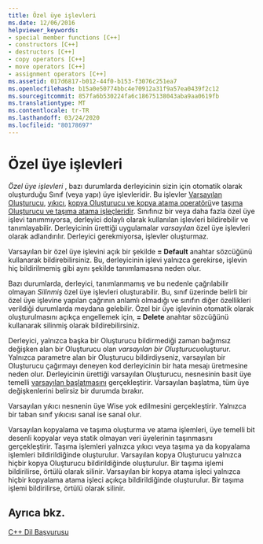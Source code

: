 ```yaml
---
title: Özel üye işlevleri
ms.date: 12/06/2016
helpviewer_keywords:
- special member functions [C++]
- constructors [C++]
- destructors [C++]
- copy operators [C++]
- move operators [C++]
- assignment operators [C++]
ms.assetid: 017d6817-b012-44f0-b153-f3076c251ea7
ms.openlocfilehash: b15a0e50774bbc4e70912a31f9a57ea0439f2c12
ms.sourcegitcommit: 857fa6b530224fa6c18675138043aba9aa0619fb
ms.translationtype: MT
ms.contentlocale: tr-TR
ms.lasthandoff: 03/24/2020
ms.locfileid: "80178697"
---
```

# <a name="special-member-functions"></a>Özel üye işlevleri

*Özel üye işlevleri* , bazı durumlarda derleyicinin sizin için otomatik olarak oluşturduğu Sınıf (veya yapı) üye işlevleridir. Bu işlevler [Varsayılan Oluşturucu](constructors-cpp.md#default_constructors), [yıkıcı](destructors-cpp.md), [kopya Oluşturucu ve kopya atama operatörü](copy-constructors-and-copy-assignment-operators-cpp.md)ve [taşıma Oluşturucu ve taşıma atama işleçleridir](move-constructors-and-move-assignment-operators-cpp.md). Sınıfınız bir veya daha fazla özel üye işlevi tanımmıyorsa, derleyici dolaylı olarak kullanılan işlevleri bildirebilir ve tanımlayabilir. Derleyicinin ürettiği uygulamalar *varsayılan* özel üye işlevleri olarak adlandırılır. Derleyici gerekmiyorsa, işlevler oluşturmaz.

Varsayılan bir özel üye işlevini açık bir şekilde **= Default** anahtar sözcüğünü kullanarak bildirebilirsiniz. Bu, derleyicinin işlevi yalnızca gerekirse, işlevin hiç bildirilmemiş gibi aynı şekilde tanımlamasına neden olur.

Bazı durumlarda, derleyici, tanımlanmamış ve bu nedenle çağrılabilir olmayan *Silinmiş* özel üye işlevleri oluşturabilir. Bu, sınıf üzerinde belirli bir özel üye işlevine yapılan çağrının anlamlı olmadığı ve sınıfın diğer özellikleri verildiği durumlarda meydana gelebilir. Özel bir üye işlevinin otomatik olarak oluşturulmasını açıkça engellemek için, **= Delete** anahtar sözcüğünü kullanarak silinmiş olarak bildirebilirsiniz.

Derleyici, yalnızca başka bir Oluşturucu bildirmediği zaman bağımsız değişken alan bir Oluşturucu olan *varsayılan bir Oluşturucu*oluşturur. Yalnızca parametre alan bir Oluşturucu bildirdiyseniz, varsayılan bir Oluşturucu çağırmayı deneyen kod derleyicinin bir hata mesajı üretmesine neden olur. Derleyicinin ürettiği varsayılan Oluşturucu, nesnesinin basit üye temelli [varsayılan başlatmasını](initializers.md#default_initialization) gerçekleştirir. Varsayılan başlatma, tüm üye değişkenlerini belirsiz bir durumda bırakır.

Varsayılan yıkıcı nesnenin üye Wise yok edilmesini gerçekleştirir. Yalnızca bir taban sınıf yıkıcısı sanal ise sanal olur.

Varsayılan kopyalama ve taşıma oluşturma ve atama işlemleri, üye temelli bit desenli kopyalar veya statik olmayan veri üyelerinin taşınmasını gerçekleştirir. Taşıma işlemleri yalnızca yıkıcı veya taşıma ya da kopyalama işlemleri bildirildiğinde oluşturulur. Varsayılan kopya Oluşturucu yalnızca hiçbir kopya Oluşturucu bildirildiğinde oluşturulur. Bir taşıma işlemi bildirilirse, örtülü olarak silinir. Varsayılan bir kopya atama işleci yalnızca hiçbir kopyalama atama işleci açıkça bildirildiğinde oluşturulur. Bir taşıma işlemi bildirilirse, örtülü olarak silinir.

## <a name="see-also"></a>Ayrıca bkz.

[C++ Dil Başvurusu](cpp-language-reference.md)
